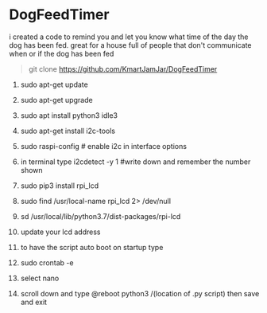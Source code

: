 # DogFeedTimer
i created a code to remind you and let you know what time of the day the dog has been fed. 
great for a house full of people that don't communicate when or if the dog has been fed


>git clone https://github.com/KmartJamJar/DogFeedTimer




1. sudo apt-get update
2. sudo apt-get upgrade
3. sudo apt install python3 idle3
4. sudo apt-get install i2c-tools
5. sudo raspi-config # enable i2c in interface options
6. in terminal type i2cdetect -y 1 #write down and remember the number shown
7. sudo pip3 install rpi_lcd
8. sudo find /usr/local-name rpi_lcd 2> /dev/null
9. sd /usr/local/lib/python3.7/dist-packages/rpi-lcd
10. update your lcd address



10. to have the script auto boot on startup type
11. sudo crontab -e
12. select nano
13. scroll down and type @reboot python3 /(location of .py script) then save and exit
